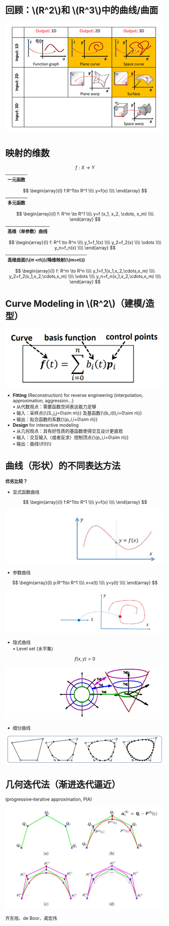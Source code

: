 # 回顾：\\(R^2\\)和 \\(R^3\\)中的曲线/曲面   

![](../assets/离散1.png)  


# 映射的维数   

$$
f:X → Y
$$


|一元函数 |
|------| 

$$
\begin{array}{l} 
  f:R^1\to R^1    \\\\    
  y=f(x) \\\\ 
\end{array} 
$$


|多元函数 |
|------| 

$$
\begin{array}{l} 
  f: R^m \to R^1    \\\\    
  y=f (x_1, x_2, \cdots, x_m) \\\\ 
\end{array} 
$$

 

|高维（单参数）曲线 |
|------| 

$$
\begin{array}{l} 
  f: R^1 \to R^n \\\\
  y_1=f_1(x) \\\\
  y_2=f_2(x) \\\\ 
  \vdots \\\\
y_n=f_n(x) \\\\ 
\end{array} 
$$

|高维曲面(\\(𝑚 <𝑛\\))/降维映射(\\(m>n\\\)) |
|------|   

$$
\begin{array}{l} 
  f: R^m \to R^n \\\\
  y_1=f_1(x_1,x_2,\cdots,x_m) \\\\
  y_2=f_2(x_1,x_2,\cdots,x_m) \\\\ 
  \vdots \\\\
y_n=f_n(x_1,x_2,\cdots,x_m) \\\\ 
\end{array} 
$$






# Curve Modeling in \\(R^2\\)（建模/造型）   

![](../assets/离散3.png)    

* **Fitting** (Reconstruction) for reverse engineering (interpolation, approximation, aggression…)     
• 从代数观点：需要函数空间表达能力足够      
• 输入：采样点{\\(S_j,j=0\sim m\\)} 及基函数{\\(b_i(t),i=0\sim n\\)}     
• 输出：拟合函数的系数{\\(p_i,i=0\sim n\\)}       
* **Design** for interactive modeling      
• 从几何观点：具有好性质的基函数使得交互设计更直观     
• 输入：交互输入（或者反求）控制顶点{\\(p_i,i=0\sim n\\)}     
• 输出：曲线\\(f(t)\\)   



# 曲线（形状）的不同表达方法    


**优劣比较？**

* 显式函数曲线   

$$
\begin{array}{l} 
  f:R^1\to R^1    \\\\    
  y=f(x) \\\\ 
\end{array} 
$$

![](../assets/离散4-1.png)    

* 参数曲线    

$$
\begin{array}{l} 
  p:R^1\to R^1    \\\\    
  x=x(t) \\\\ 
  y=y(t) \\\\ 
\end{array} 
$$

![](../assets/离散5-1.png)    

* 隐式曲线    
• Level set (水平集)    

$$
f(x,y)=0
$$

![](../assets/离散6-1.png)    


* 细分曲线      

![](../assets/离散7.png)    



# 几何迭代法（渐进迭代逼近）     
(progressive‐iterative approximation, PIA)     

![](../assets/离散8.png)    

齐东旭、de Boor、蔺宏伟    